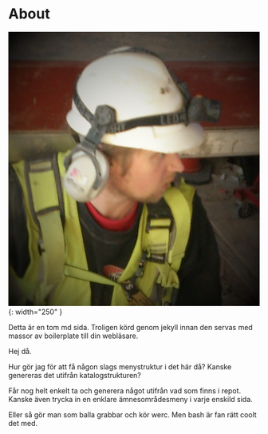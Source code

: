 
[title:]: #About
# About

![Jonas](img/profil.jpg){: width="250" }

Detta är en tom md sida. Troligen körd genom jekyll innan den servas med massor av boilerplate till din webläsare.

Hej då.

Hur gör jag för att få någon slags menystruktur i det här då? Kanske genereras det utifrån katalogstrukturen?

Får nog helt enkelt ta och generera något utifrån vad som finns i repot. Kanske även trycka in en enklare ämnesområdesmeny i varje enskild sida.

Eller så gör man som balla grabbar och kör werc. Men bash är fan rätt coolt det med.

